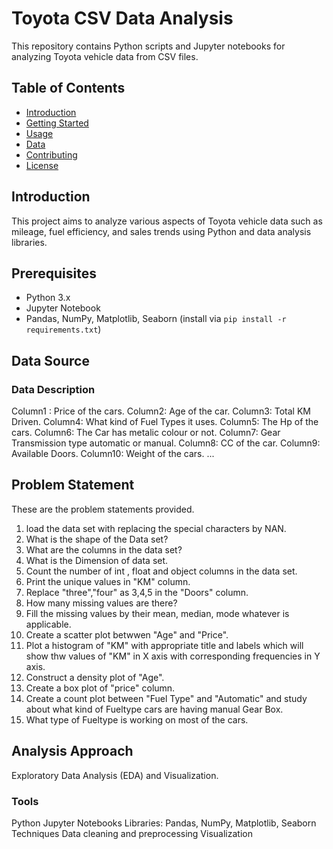 # Toyota CSV Data Analysis

This repository contains Python scripts and Jupyter notebooks for analyzing Toyota vehicle data from CSV files.

## Table of Contents

- [Introduction](#introduction)
- [Getting Started](#getting-started)
- [Usage](#usage)
- [Data](#data)
- [Contributing](#contributing)
- [License](#license)

## Introduction

This project aims to analyze various aspects of Toyota vehicle data such as mileage, fuel efficiency, and sales trends using Python and data analysis libraries.

## Prerequisites

- Python 3.x
- Jupyter Notebook
- Pandas, NumPy, Matplotlib, Seaborn (install via `pip install -r requirements.txt`)

## Data Source

### Data Description
Column1 : Price of the cars.
Column2: Age of the car.
Column3: Total KM Driven.
Column4: What kind of Fuel Types it uses.
Column5: The Hp of the cars.
Column6: The Car has metalic colour or not.
Column7: Gear Transmission type automatic or manual.
Column8: CC of the car.
Column9: Available Doors.
Column10: Weight of the cars.
...
## Problem Statement
These are the problem statements provided.
1) load the data set with replacing the special characters by NAN.
2) What is the shape of the Data set?
3) What are the columns in the data set?
4) What is the Dimension of data set.
5) Count the number of int , float and object columns in the data set.
6) Print the unique values in "KM" column.
7) Replace "three","four" as 3,4,5 in the "Doors" column.
8) How many missing values are there?
9) Fill the missing values by their mean, median, mode whatever is applicable.
10) Create a scatter plot betwwen "Age" and "Price".
11) Plot a histogram of "KM" with appropriate title and labels which will show thw values of "KM" in X axis with corresponding frequencies in Y axis.
12) Construct a density plot of "Age".
13) Create a box plot of "price" column.
14) Create a count plot between "Fuel Type" and "Automatic" and study about what kind of Fueltype cars are having manual Gear Box.
15) What type of Fueltype is working on most of the cars. 

## Analysis Approach
Exploratory Data Analysis (EDA) and Visualization.
### Tools
Python
Jupyter Notebooks
Libraries: Pandas, NumPy, Matplotlib, Seaborn
Techniques
Data cleaning and preprocessing
Visualization
